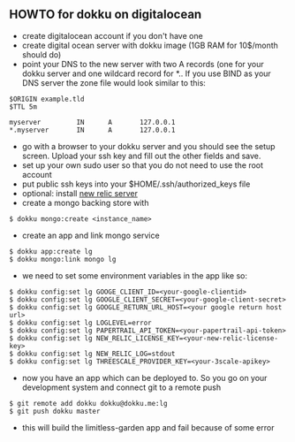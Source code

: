 ## HOWTO for dokku on digitalocean

- create digitalocean account if you don't have one
- create digital ocean server  with dokku image (1GB RAM for 10$/month should do) 
- point your DNS to the new server with two A records (one for your
dokku server and one wildcard record for *.<your dokku server>. If
you use BIND as your DNS server the zone file would look similar
to this:

```
$ORIGIN example.tld
$TTL 5m

myserver         IN      A       127.0.0.1
*.myserver       IN      A       127.0.0.1
```

- go with a browser to your dokku server and you should see the
setup screen. Upload your ssh key and fill out the other fields and
save.
- set up your own sudo user so that you do not need to use the root account
- put public ssh keys into your $HOME/.ssh/authorized_keys file
- optional: install [new relic server](http://www.newrelic.com)
- create a mongo backing store with 

```
$ dokku mongo:create <instance_name> 
```

- create an app and link mongo service

```
$ dokku app:create lg
$ dokku mongo:link mongo lg
```

- we need to set some environment variables in the app like so: 

```
$ dokku config:set lg GOOGE_CLIENT_ID=<your-google-clientid>
$ dokku config:set lg GOOGLE_CLIENT_SECRET=<your-google-client-secret>
$ dokku config:set lg GOOGLE_RETURN_URL_HOST=<your google return host url>
$ dokku config:set lg LOGLEVEL=error
$ dokku config:set lg PAPERTRAIL_API_TOKEN=<your-papertrail-api-token>
$ dokku config:set lg NEW_RELIC_LICENSE_KEY=<your-new-relic-license-key>
$ dokku config:set lg NEW_RELIC_LOG=stdout
$ dokku config:set lg THREESCALE_PROVIDER_KEY=<your-3scale-apikey>
```

- now you have an app which can be deployed to. So you go on your development system and connect git to a remote push

```
$ git remote add dokku dokku@dokku.me:lg
$ git push dokku master
```

- this will build the limitless-garden app and fail because of some error



